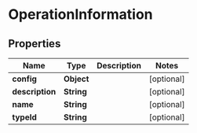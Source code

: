 

# OperationInformation


## Properties

| Name | Type | Description | Notes |
|------------ | ------------- | ------------- | -------------|
|**config** | **Object** |  |  [optional] |
|**description** | **String** |  |  [optional] |
|**name** | **String** |  |  [optional] |
|**typeId** | **String** |  |  [optional] |



